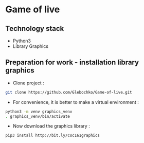 # Game of live



Technology stack
---
- Python3
- Library Graphics

Preparation for work - installation library graphics
---
- Clone project :
```bash
git clone https://github.com/Glebochko/Game-of-live.git
```
- For convenience, it is better to make a virtual environment :
```bash
python3 -m venv graphics_venv
. graphics_venv/bin/activate
```
- Now download the graphics library :
```bash
pip3 install http://bit.ly/csc161graphics
```